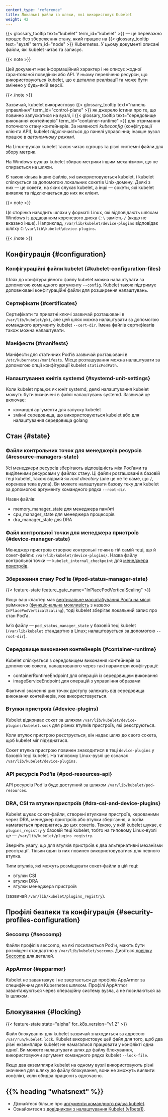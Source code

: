 ```yaml
---
content_type: "reference"
title: Локальні файли та шляхи, які використовує Kubelet
weight: 42
---
```


{{< glossary_tooltip text="kubelet" term_id="kubelet" >}} — це переважно процес без збереження стану, який працює на {{< glossary_tooltip text="вузлі" term_id="node" >}} Kubernetes. У цьому документі описані файли, які kubelet читає та записує.

{{< note >}}

Цей документ має інформаційний характер і не описує жодної гарантованої поведінки або API. У ньому перелічено ресурси, що використовуються kubelet, що є деталлю реалізації та може бути змінено у будь-якій версії.

{{< /note >}}

Зазвичай, kubelet використовує {{< glossary_tooltip text="панель управління" term_id="control-plane" >}} як джерело істини про те, що повинно запускатися на вузлі, і {{< glossary_tooltip text="середовище виконання контейнерів" term_id="container-runtime" >}} для отримання поточного стану контейнерів. За наявності _kubeconfig_ (конфігурації клієнта API), kubelet підключається до панелі управління; інакше вузол працює в _автономному режимі_.

На Linux-вузлах kubelet також читає cgroups та різні системні файли для збору метрик.

На Windows-вузлах kubelet збирає метрики іншим механізмом, що не спирається на шляхи.

Є також кілька інших файлів, які використовуються kubelet, і kubelet спілкується за допомогою локальних сокетів Unix-домену. Деякі з них — це сокети, на яких слухає kubelet, а інші — сокети, які kubelet виявляє та підключається до них як клієнт.

{{< note >}}

Ця сторінка наводить шляхи у форматі Linux, які відповідають шляхам Windows із додаванням кореневого диска `C:\` замість `/` (якщо не вказано інше). Наприклад, `/var/lib/kubelet/device-plugins` відповідає шляху `C:\var\lib\kubelet\device-plugins`.

{{< /note >}}

## Конфігурація {#configuration}

### Конфігураційні файли kubelet {#kubelet-configuration-files}

Шлях до конфігураційного файлу kubelet можна налаштувати за допомогою командного аргументу `--config`. Kubelet також підтримує доповнювані конфігураційні файли для розширення налаштувань.

### Сертифікати {#certificates}

Сертифікати та приватні ключі зазвичай розташовані в `/var/lib/kubelet/pki`, але цей шлях можна налаштувати за допомогою командного аргументу kubelet `--cert-dir`. Імена файлів сертифікатів також можна налаштувати.

### Маніфести {#manifests}

Маніфести для статичних Podʼів зазвичай розташовані в `/etc/kubernetes/manifests`. Місце розташування можна налаштувати за допомогою опції конфігурації kubelet `staticPodPath`.

### Налаштування юнітів systemd {#systemd-unit-settings}

Коли kubelet працює як юніт systemd, деякі налаштування kubelet можуть бути визначені в файлі налаштувань systemd. Зазвичай це включає:

- командні аргументи для запуску kubelet
- змінні середовища, що використовуються kubelet або для налаштування середовища golang

## Стан {#state}

### Файли контрольних точок для менеджерів ресурсів {#resource-managers-state}

Усі менеджери ресурсів зберігають відповідність між Podʼами та виділеними ресурсами у файлах стану. Ці файли розташовані в базовій теці kubelet, також відомій як _root directory_ (але це не те саме, що `/`, коренева тека вузла). Ви можете налаштувати базову теку для kubelet за допомогою аргументу командного рядка `--root-dir`.

Назви файлів:

- memory_manager_state для менеджера пам’яті
- cpu_manager_state для менеджера процесорів
- dra_manager_state для DRA

### Файл контрольної точки для менеджера пристроїв {#device-manager-state}

Менеджер пристроїв створює контрольні точки в тій самій теці, що й сокет-файли: `/var/lib/kubelet/device-plugins/`. Назва файлу контрольної точки — `kubelet_internal_checkpoint` для [менеджера пристроїв](/docs/concepts/extend-kubernetes/compute-storage-net/device-plugins/#device-plugin-integration-with-the-topology-manager).

### Збереження стану Podʼів {#pod-status-manager-state}

{{< feature-state feature_gate_name="InPlacePodVerticalScaling" >}}

Якщо ваш кластер має [вертикальне масштабування Podʼа на місці](/docs/concepts/workloads/autoscaling/#in-place-resizing) увімкнено ([функціональна можливість](/docs/reference/command-line-tools-reference/feature-gates/) з назвою `InPlacePodVerticalScaling`), тоді kubelet зберігає локальний запис про стан Podʼа.

Імʼя файлу — `pod_status_manager_state` у базовій теці kubelet (`/var/lib/kubelet` стандартно в Linux; налаштовується за допомогою `--root-dir`).

### Середовище виконання контейнерів {#container-runtime}

Kubelet спілкується з середовищем виконання контейнерів за допомогою сокета, налаштованого через такі параметри конфігурації:

- containerRuntimeEndpoint для операцій із середовищем виконання
- imageServiceEndpoint для операцій з управління образами

Фактичні значення цих точок доступу залежать від середовища виконання контейнерів, яке використовується.

### Втулки пристроїв {#device-plugins}

Kubelet відкриває сокет за шляхом `/var/lib/kubelet/device-plugins/kubelet.sock` для різних втулків пристроїв, які реєструються.

Коли втулок пристрою реєструється, він надає шлях до свого сокета, щоб kubelet міг підʼєднатися.

Сокет втулка пристрою повинен знаходитися в теці `device-plugins` у базовій теці kubelet. На типовому Linux-вузлі це означає `/var/lib/kubelet/device-plugins`.

### API ресурсів Podʼів {#pod-resources-api}

API ресурсів Podʼів буде доступний за шляхом `/var/lib/kubelet/pod-resources`.

### DRA, CSI та втулки пристроїв {#dra-csi-and-device-plugins}

Kubelet шукає сокет-файли, створені втулками пристроїв, керованими через DRA, менеджер пристроїв або втулки зберігання, а потім намагається приєднатись до цих сокетів. Текою, у якій kubelet шукає, є `plugins_registry` у базовій теці kubelet, тобто на типовому Linux-вузлі це — `/var/lib/kubelet/plugins_registry`.

Зверніть увагу, що для втулків пристроїв є два альтернативні механізми реєстрації. Тільки один із них повинен використовуватися для певного втулка.

Типи втулків, які можуть розміщувати сокет-файли в цій теці:

- втулки CSI
- втулки DRA
- втулки менеджера пристроїв

(зазвичай `/var/lib/kubelet/plugins_registry`).

## Профілі безпеки та конфігурація {#security-profiles-configuration}

### Seccomp {#seccomp}

Файли профілів seccomp, на які посилаються Podʼи, мають бути розміщені стандартно у `/var/lib/kubelet/seccomp`. Дивіться [довідку Seccomp](/docs/reference/node/seccomp/) для деталей.

### AppArmor {#apparmor}

Kubelet не завантажує і не звертається до профілів AppArmor за специфічним для Kubernetes шляхом. Профілі AppArmor завантажуються через операційну систему вузла, а не посилаються за їх шляхом.

## Блокування {#locking}

{{< feature-state state="alpha" for_k8s_version="v1.2" >}}

Файл блокування для kubelet зазвичай знаходиться за адресою `/var/run/kubelet.lock`. Kubelet використовує цей файл для того, щоб два різні екземпляри kubelet не намагалися працювати у конфлікті одна одної.
Ви можете налаштувати шлях до файлу блокування, використовуючи аргумент командного рядка kubelet `--lock-file`.

Якщо два екземпляри kubelet на одному вузлі використовують різні значення для шляху до файлу блокування, вони не зможуть виявити конфлікт, коли обидва працюють одночасно.

## {{% heading "whatsnext" %}}

- Дізнайтеся більше про [аргументи командного рядка kubelet](/docs/reference/command-line-tools-reference/kubelet/).
- Ознайомтеся з [довідником з налаштування Kubelet (v1beta1)](/docs/reference/config-api/kubelet-config.v1beta1/).
